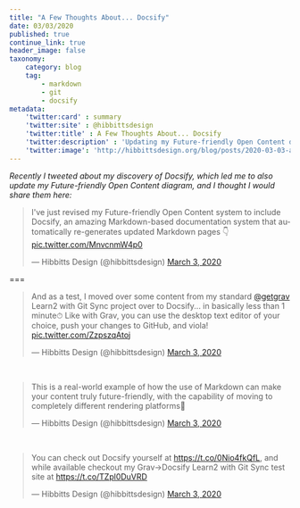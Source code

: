 ```yaml
---
title: "A Few Thoughts About... Docsify"
date: 03/03/2020
published: true
continue_link: true
header_image: false
taxonomy:
    category: blog
    tag:
        - markdown
        - git
        - docsify
metadata:
    'twitter:card' : summary
    'twitter:site' : @hibbittsdesign
    'twitter:title' : A Few Thoughts About... Docsify
    'twitter:description' : 'Updating my Future-friendly Open Content diagram with Docsify'
    'twitter:image': 'http://hibbittsdesign.org/blog/posts/2020-03-03-a-few-thoughts-about-docsify/diagram.jpg'
---
```


_Recently I tweeted about my discovery of Docsify, which led me to also update my Future-friendly Open Content diagram, and I thought I would share them here:_

<blockquote class="twitter-tweet" data-lang="en"><p lang="en" dir="ltr">I&#39;ve just revised my Future-friendly Open Content system to include Docsify, an amazing Markdown-based documentation system that automatically re-generates updated Markdown pages 👇 <a href="https://t.co/MnvcnmW4p0">pic.twitter.com/MnvcnmW4p0</a></p>&mdash; Hibbitts Design (@hibbittsdesign) <a href="https://twitter.com/hibbittsdesign/status/1234959802549227520?ref_src=twsrc%5Etfw">March 3, 2020</a></blockquote>
<script async src="https://platform.twitter.com/widgets.js" charset="utf-8"></script>

===

<blockquote class="twitter-tweet" data-conversation="none" data-lang="en"><p lang="en" dir="ltr">And as a test, I moved over some content from my standard <a href="https://twitter.com/getgrav?ref_src=twsrc%5Etfw">@getgrav</a> Learn2 with Git Sync project over to Docsify... in basically less than 1 minute⏱ Like with Grav, you can use the desktop text editor of your choice, push your changes to GitHub, and viola! <a href="https://t.co/ZzpszqAtoj">pic.twitter.com/ZzpszqAtoj</a></p>&mdash; Hibbitts Design (@hibbittsdesign) <a href="https://twitter.com/hibbittsdesign/status/1234960480285810689?ref_src=twsrc%5Etfw">March 3, 2020</a></blockquote>
<script async src="https://platform.twitter.com/widgets.js" charset="utf-8"></script>

<br>

<blockquote class="twitter-tweet" data-conversation="none" data-lang="en"><p lang="en" dir="ltr">This is a real-world example of how the use of Markdown can make your content truly future-friendly, with the capability of moving to completely different rendering platforms🚀</p>&mdash; Hibbitts Design (@hibbittsdesign) <a href="https://twitter.com/hibbittsdesign/status/1234961084970258433?ref_src=twsrc%5Etfw">March 3, 2020</a></blockquote>
<script async src="https://platform.twitter.com/widgets.js" charset="utf-8"></script>

<br>

<blockquote class="twitter-tweet" data-conversation="none" data-lang="en"><p lang="en" dir="ltr">You can check out Docsify yourself at <a href="https://t.co/0Nio4fkQfL">https://t.co/0Nio4fkQfL</a>, and while available checkout my Grav-&gt;Docsify Learn2 with Git Sync test site at <a href="https://t.co/TZpl0DuVRD">https://t.co/TZpl0DuVRD</a></p>&mdash; Hibbitts Design (@hibbittsdesign) <a href="https://twitter.com/hibbittsdesign/status/1234976229507260417?ref_src=twsrc%5Etfw">March 3, 2020</a></blockquote>
<script async src="https://platform.twitter.com/widgets.js" charset="utf-8"></script>
